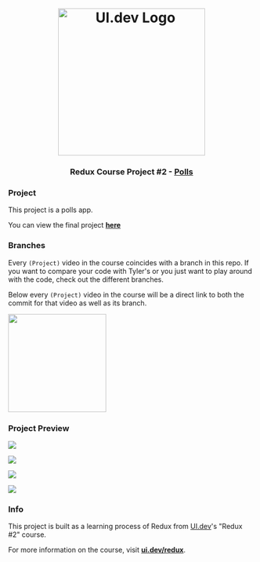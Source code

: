 <h1 align="center">
  <a href="https://ui.dev">
    <img
      src="https://ui.dev/images/logos/ui.png"
      alt="UI.dev Logo" width="300" />
  </a>
  <br />
</h1>

<h3 align="center">Redux Course Project #2 - <a href="https://ui-polls.netlify.app/">Polls</a></h3>



### Project

This project is a polls app.

You can view the final project __[here](https://ui-polls.netlify.app/)__

### Branches

Every `(Project)` video in the course coincides with a branch in this repo. If you want to compare your code with Tyler's or you just want to play around with the code, check out the different branches.

Below every `(Project)` video in the course will be a direct link to both the commit for that video as well as its branch.

<img align='center' src='https://user-images.githubusercontent.com/2933430/53434937-df9cc300-39b4-11e9-8e8f-5bdd212cac2d.png' width='200' />

### Project Preview

![](https://user-images.githubusercontent.com/2933430/81010664-d78baf00-8e13-11ea-855e-359382ee9be9.png)

![](https://user-images.githubusercontent.com/2933430/81010657-d5c1eb80-8e13-11ea-9722-970250dcddec.png)

![](https://user-images.githubusercontent.com/2933430/81010652-d2c6fb00-8e13-11ea-8fa2-188b87f15db0.png)

![](https://user-images.githubusercontent.com/2933430/81010661-d65a8200-8e13-11ea-8db2-4571602b9fa1.png)

### Info

This project is built as a learning process of Redux from [UI.dev](https://ui.dev)'s "Redux #2" course.

For more information on the course, visit __[ui.dev/redux](https://ui.dev/redux/)__.
